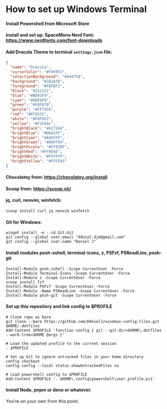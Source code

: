 # How to set up Windows Terminal

#### Install Powershell from Microsoft Store

#### Install and set up: SpaceMono Nerd Font: https://www.nerdfonts.com/font-downloads

#### Add Dracula Theme to terminal `settings.json` file:

```json
{
  "name": "Dracula",
  "cursorColor": "#F8F8F2",
  "selectionBackground": "#44475A",
  "background": "#282A36",
  "foreground": "#F8F8F2",
  "black": "#21222C",
  "blue": "#BD93F9",
  "cyan": "#8BE9FD",
  "green": "#50FA7B",
  "purple": "#FF79C6",
  "red": "#FF5555",
  "white": "#F8F8F2",
  "yellow": "#F1FA8C",
  "brightBlack": "#6272A4",
  "brightBlue": "#D6ACFF",
  "brightCyan": "#A4FFFF",
  "brightGreen": "#69FF94",
  "brightPurple": "#FF92DF",
  "brightRed": "#FF6E6E",
  "brightWhite": "#FFFFFF",
  "brightYellow": "#FFFFA5"
}
```

#### Chocolatey from: https://chocolatey.org/install

#### Scoop from: https://scoop.sh/

#### jq, curl, neovim, winfetch:

```
scoop install curl jq neovim winfetch
```

#### Git for Windows:

```
winget install -e --id Git.Git
git config --global user.email "d4niel.djm@gmail.com"
git config --global user.name "Daniel J"
```

#### Install modules posh-sshell, terminal-icons, z, PSFzf, PSReadLine, posh-git

```
Install-Module posh-sshell -Scope CurrentUser -Force
Install-Module Terminal-Icons -Scope CurrentUser -Force
Install-Module z -Scope CurrentUser -Force
scoop install fzf
Install-Module PSFzf -Scope CurrentUser -Force
Install-Module -Name PSReadLine -Scope CurrentUser -Force
Install-Module posh-git -Scope CurrentUser -Force
```

#### Set up this repository and link config to $PROFILE

```
# Clone repo as bare
git clone --bare https://github.com/D4nielJ/windows-config-files.git $HOME/.dotfiles
Add-Content $PROFILE 'function config { git --git-dir=$HOME\.dotfiles --work-tree=$HOME @args }'

# Load the updated profile to the current session
. $PROFILE

# Set up Git to ignore untracked files in your home directory
config checkout
config config --local status.showUntrackedFiles no

# Load powershell config to $PROFILE
Add-Content $PROFILE '. $HOME\.config\powershell\user_profile.ps1'
```

#### Install Node, pnpm or deno or whatever.

You're on your own from this point.
